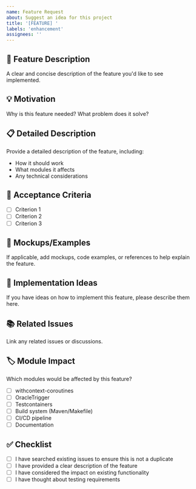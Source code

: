 ```yaml
---
name: Feature Request
about: Suggest an idea for this project
title: '[FEATURE] '
labels: 'enhancement'
assignees: ''
---
```


## 🚀 Feature Description
A clear and concise description of the feature you'd like to see implemented.

## 💡 Motivation
Why is this feature needed? What problem does it solve?

## 📋 Detailed Description
Provide a detailed description of the feature, including:
- How it should work
- What modules it affects
- Any technical considerations

## 🎯 Acceptance Criteria
- [ ] Criterion 1
- [ ] Criterion 2
- [ ] Criterion 3

## 📸 Mockups/Examples
If applicable, add mockups, code examples, or references to help explain the feature.

## 🔧 Implementation Ideas
If you have ideas on how to implement this feature, please describe them here.

## 📚 Related Issues
Link any related issues or discussions.

## 🏷️ Module Impact
Which modules would be affected by this feature?
- [ ] withcontext-coroutines
- [ ] OracleTrigger
- [ ] Testcontainers
- [ ] Build system (Maven/Makefile)
- [ ] CI/CD pipeline
- [ ] Documentation

## ✅ Checklist
- [ ] I have searched existing issues to ensure this is not a duplicate
- [ ] I have provided a clear description of the feature
- [ ] I have considered the impact on existing functionality
- [ ] I have thought about testing requirements